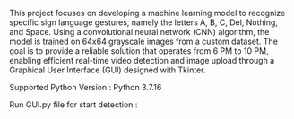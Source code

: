 This project focuses on developing a machine learning model to recognize specific sign language gestures, namely the letters A, B, C, Del, Nothing, and Space.
Using a convolutional neural network (CNN) algorithm, the model is trained on 64x64 grayscale images from a custom dataset. 
The goal is to provide a reliable solution that operates from 6 PM to 10 PM, 
enabling efficient real-time video detection and image upload through a Graphical User Interface (GUI) designed with Tkinter.

Supported Python Version : Python 3.7.16

Run GUI.py file for start detection : 
